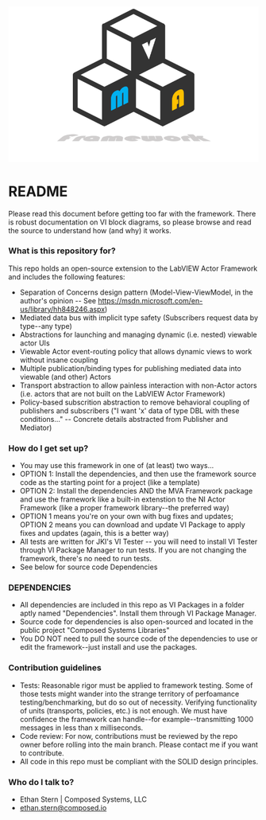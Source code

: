![MVAFramework](MVAFramework.png)

# README #

Please read this document before getting too far with the framework. There is robust documentation on VI block diagrams, so please browse and read the source to understand how (and why) it works.

### What is this repository for? ###

This repo holds an open-source extension to the LabVIEW Actor Framework and includes the following features:
* Separation of Concerns design pattern (Model-View-ViewModel, in the author's opinion --  See https://msdn.microsoft.com/en-us/library/hh848246.aspx)
* Mediated data bus with implicit type safety (Subscribers request data by type--any type)
* Abstractions for launching and managing dynamic (i.e. nested) viewable actor UIs
* Viewable Actor event-routing policy that allows dynamic views to work without insane coupling
* Multiple publication/binding types for publishing mediated data into viewable (and other) Actors
* Transport abstraction to allow painless interaction with non-Actor actors (i.e. actors that are not built on the LabVIEW Actor Framework)
* Policy-based subscrition abstraction to remove behavioral coupling of publishers and subscribers ("I want 'x' data of type DBL with these conditions..." -- Concrete details abstracted from Publisher and Mediator)

### How do I get set up? ###

* You may use this framework in one of (at least) two ways...
* OPTION 1: Install the dependencies, and then use the framework source code as the starting point for a project (like a template)
* OPTION 2: Install the dependencies AND the MVA Framework package and use the framework like a built-in extenstion to the NI Actor Framework (like a proper framework library--the preferred way)
* OPTION 1 means you're on your own with bug fixes and updates; OPTION 2 means you can download and update VI Package to apply fixes and updates (again, this is a better way) 
* All tests are written for JKI's VI Tester -- you will need to install VI Tester through VI Package Manager to run tests. If you are not changing the framework, there's no need to run tests.
* See below for source code Dependencies

### DEPENDENCIES ###

* All dependencies are included in this repo as VI Packages in a folder aptly named "Dependencies". Install them through VI Package Manager.
* Source code for dependencies is also open-sourced and located in the public project "Composed Systems Libraries"
* You DO NOT need to pull the source code of the dependencies to use or edit the framework--just install and use the packages.

### Contribution guidelines ###

* Tests: Reasonable rigor must be applied to framework testing. Some of those tests might wander into the strange territory of perfoamance testing/benchmarking, but do so out of necessity. Verifying functionality of units (transports, policies, etc.) is not enough. We must have confidence the framework can handle--for example--transmitting 1000 messages in less than x milliseconds.
* Code review: For now, contributions must be reviewed by the repo owner before rolling into the main branch. Please contact me if you want to contribute.
* All code in this repo must be compliant with the SOLID design principles.

### Who do I talk to? ###

* Ethan Stern | Composed Systems, LLC
* ethan.stern@composed.io